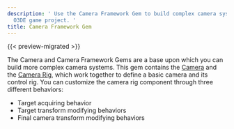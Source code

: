 ```yaml
---
description: ' Use the Camera Framework Gem to build complex camera systems for your
  O3DE game project. '
title: Camera Framework Gem
---
```


{{< preview-migrated >}}

The Camera and Camera Framework Gems are a base upon which you can build more complex camera systems\. This gem contains the [Camera](/docs/user-guide/components/reference/camera/camera/) and the [Camera Rig](/docs/user-guide/components/reference/camera/camera-rig/), which work together to define a basic camera and its control rig\. You can customize the camera rig component through three different behaviors:
+ Target acquiring behavior
+ Target transform modifying behaviors
+ Final camera transform modifying behaviors
